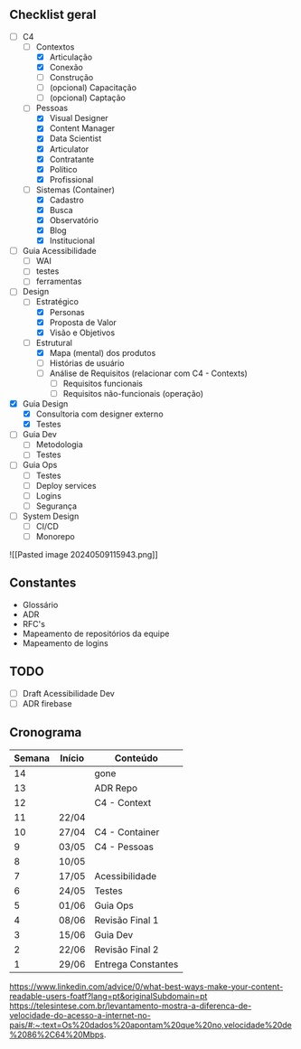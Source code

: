 ## Checklist geral
- [ ] C4
	- [ ] Contextos
		- [x] Articulação
		- [x] Conexão
		- [ ] Construção
		- [ ] (opcional) Capacitação
		- [ ] (opcional) Captação
	- [ ] Pessoas
		- [x] Visual Designer
		- [x] Content Manager
		- [x] Data Scientist
		- [x] Articulator
		- [x] Contratante
		- [x] Político
		- [x] Profissional
	- [ ] Sistemas (Container)
		- [x] Cadastro
		- [x] Busca
		- [x] Observatório
		- [x] Blog
		- [x] Institucional
- [ ] Guia Acessibilidade
	- [ ] WAI
	- [ ] testes
	- [ ] ferramentas
- [ ] Design
	- [ ] Estratégico
		- [x] Personas
		- [x] Proposta de Valor
		- [x] Visão e Objetivos
	- [ ] Estrutural
		- [x] Mapa (mental) dos produtos
		- [ ] Histórias de usuário
		- [ ] Análise de Requisitos (relacionar com C4 - Contexts)
			- [ ] Requisitos funcionais
			- [ ] Requisitos não-funcionais (operação)
- [x] Guia Design
	- [x] Consultoria com designer externo
	- [x] Testes
- [ ] Guia Dev
	- [ ] Metodologia
	- [ ] Testes
- [ ] Guia Ops
	- [ ] Testes
	- [ ] Deploy services
	- [ ] Logins
	- [ ] Segurança
- [ ] System Design
	- [ ] CI/CD
	- [ ] Monorepo

![[Pasted image 20240509115943.png]]

## Constantes
- Glossário
- ADR
- RFC's
- Mapeamento de repositórios da equipe
- Mapeamento de logins

## TODO
- [ ] Draft Acessibilidade Dev
- [ ] ADR firebase

## Cronograma

| Semana | Início | Conteúdo           |
| ------ | ------ | ------------------ |
| 14     |        | gone               |
| 13     |        | ADR Repo           |
| 12     |        | C4 - Context       |
| 11     | 22/04  |                    |
| 10     | 27/04  | C4 - Container     |
| 9      | 03/05  | C4 - Pessoas       |
| 8      | 10/05  |                    |
| 7      | 17/05  | Acessibilidade     |
| 6      | 24/05  | Testes             |
| 5      | 01/06  | Guia Ops           |
| 4      | 08/06  | Revisão Final 1    |
| 3      | 15/06  | Guia Dev           |
| 2      | 22/06  | Revisão Final 2    |
| 1      | 29/06  | Entrega Constantes |

https://www.linkedin.com/advice/0/what-best-ways-make-your-content-readable-users-foatf?lang=pt&originalSubdomain=pt
https://telesintese.com.br/levantamento-mostra-a-diferenca-de-velocidade-do-acesso-a-internet-no-pais/#:~:text=Os%20dados%20apontam%20que%20no,velocidade%20de%2086%2C64%20Mbps.